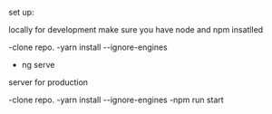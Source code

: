 

set up:

 locally for development
  make sure you have node and npm insatlled

-clone repo.
-yarn install --ignore-engines
- ng serve 

server for production

-clone repo.
-yarn install --ignore-engines
-npm run start 